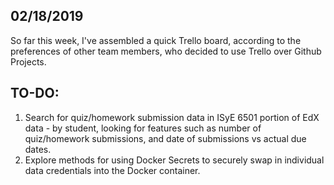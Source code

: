 ## 02/18/2019
So far this week, I've assembled a quick Trello board, according to the preferences of other team members, who decided to use Trello over Github Projects.

## TO-DO:

1. Search for quiz/homework submission data in ISyE 6501 portion of EdX data - by student, looking for features such as number of quiz/homework submissions, and date of submissions vs actual due dates.
2. Explore methods for using Docker Secrets to securely swap in individual data credentials into the Docker container.